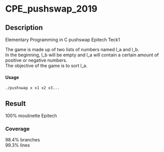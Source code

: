 # CPE_pushswap_2019

## Description
Elementary Programming in C pushswap Epitech Teck1

The game is made up of two lists of numbers named l_a and l_b.  
In the beginning, l_b will be empty and l_a will contain a certain amount of positive or negative numbers.  
The objective of the game is to sort l_a.  

#### Usage
    ./pushswap x x1 x2 x3...

## Result
100% moulinette Epitech

### Coverage
98.4% branches  
99.3% lines

